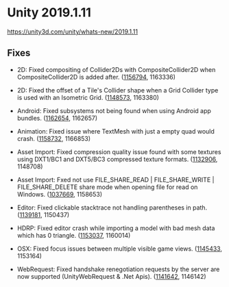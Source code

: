 # Unity 2019.1.11

https://unity3d.com/unity/whats-new/2019.1.11

## Fixes



*   2D: Fixed compositing of Collider2Ds with CompositeCollider2D when CompositeCollider2D is added after. ([1156794](https://issuetracker.unity3d.com/issues/colliders-are-not-merged-when-using-compositecollider2d), 1163336)
    
*   2D: Fixed the offset of a Tile's Collider shape when a Grid Collider type is used with an Isometric Grid. ([1148573](https://issuetracker.unity3d.com/issues/tilemaps-collider-is-offset-on-the-x-axis-when-using-isometric-tilemap), 1163380)
    
*   Android: Fixed subsystems not being found when using Android app bundles. ([1162654](https://issuetracker.unity3d.com/issues/xr-subsystems-are-not-found-when-using-android-app-bundles), 1162657)
    
*   Animation: Fixed issue where TextMesh with just a empty quad would crash. ([1158732](https://issuetracker.unity3d.com/issues/mesh-recalculatesubmeshboundsinternal-crashes-when-writing-material-equals-1-in-the-text-field-of-text-mesh-component), 1166853)
    
*   Asset Import: Fixed compression quality issue found with some textures using DXT1/BC1 and DXT5/BC3 compressed texture formats. ([1132906](https://issuetracker.unity3d.com/issues/normal-quality-texture-compression-in-unity-2019-causes-significantly-more-color-banding-than-in-unity-2018-dot-3), 1148708)
    
*   Asset Import: Fxed not use FILE\_SHARE\_READ | FILE\_SHARE\_WRITE | FILE\_SHARE\_DELETE share mode when opening file for read on Windows. ([1037669](https://issuetracker.unity3d.com/issues/temp-files-generated-by-excel-or-similair-applications-fail-to-be-read-and-imported), 1158653)
    
*   Editor: Fixed clickable stacktrace not handling parentheses in path. ([1139181](https://issuetracker.unity3d.com/issues/console-window-breaks-when-console-log-that-has-path-containing-parentheses-is-clicked), 1150437)
    
*   HDRP: Fixed editor crash while importing a model with bad mesh data which has 0 triangle. ([1153037](https://issuetracker.unity3d.com/issues/editor-crashes-on-gfxdeviced3d11base-drawbuffersbatchmode-when-selecting-imported-fbx-while-hdrp-is-set-as-srp), 1160014)
    
*   OSX: Fixed focus issues between multiple visible game views. ([1145433](https://issuetracker.unity3d.com/issues/macos-osx-native-plugin-works-only-after-refocusing-unity), 1153164)
    
*   WebRequest: Fixed handshake renegotiation requests by the server are now supported (UnityWebRequest & .Net Apis). ([1141642](https://issuetracker.unity3d.com/issues/rest-request-to-ssl-server-failed-to-receive-data), 1146142)